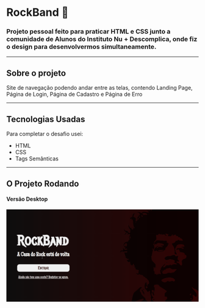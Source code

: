 
# RockBand 🤘

### Projeto pessoal feito para praticar HTML e CSS junto a comunidade de Alunos do Instituto Nu + Descomplica, onde fiz o design para desenvolvermos simultaneamente.

------------

## Sobre o projeto

Site de navegação podendo andar entre as telas, contendo Landing Page, Página de Login, Página de Cadastro e Página de Erro

------------

## Tecnologias Usadas

Para completar o desafio usei:
 - HTML
 - CSS
 - Tags Semânticas

------------

## O Projeto Rodando

#### Versão Desktop
![](src/gifs/desktop.gif)